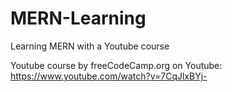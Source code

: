 # MERN-Learning
Learning MERN with a Youtube course

Youtube course by freeCodeCamp.org on Youtube: https://www.youtube.com/watch?v=7CqJlxBYj-
